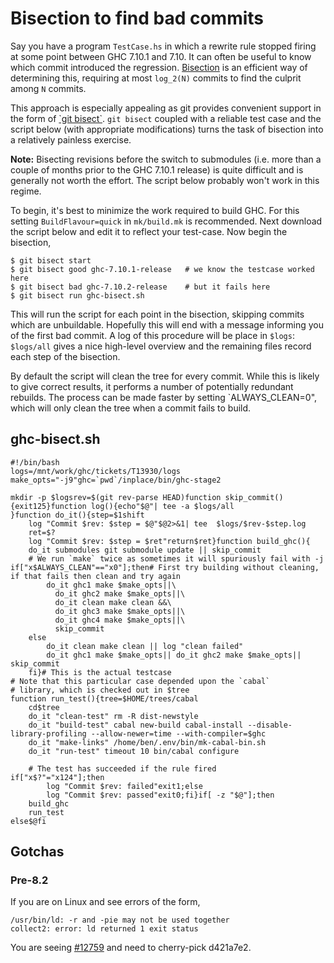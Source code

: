 # Bisection to find bad commits


Say you have a program `TestCase.hs` in which a rewrite rule stopped firing at some point between GHC 7.10.1 and 7.10. It can often be useful to know which commit introduced the regression. [ Bisection](https://en.wikipedia.org/wiki/Bisection_%28software_engineering%29) is an efficient way of determining this, requiring at most `log_2(N)` commits to find the culprit among `N` commits.


This approach is especially appealing as git provides convenient support in the form of [ \`git bisect\`](https://www.kernel.org/pub/software/scm/git/docs/git-bisect.html). `git bisect` coupled with a reliable test case and the script below (with appropriate modifications) turns the task of bisection into a relatively painless exercise.

**Note:** Bisecting revisions before the switch to submodules (i.e. more than a couple of months prior to the GHC 7.10.1 release) is quite difficult and is generally not worth the effort. The script below probably won't work in this regime.


To begin, it's best to minimize the work required to build GHC. For this setting `BuildFlavour=quick` in `mk/build.mk` is recommended. Next download the script below and edit it to reflect your test-case. Now begin the bisection,

```
$ git bisect start
$ git bisect good ghc-7.10.1-release   # we know the testcase worked here
$ git bisect bad ghc-7.10.2-release    # but it fails here
$ git bisect run ghc-bisect.sh
```


This will run the script for each point in the bisection, skipping commits which are unbuildable. Hopefully this will end with a message informing you of the first bad commit. A log of this procedure will be place in `$logs`: `$logs/all` gives a nice high-level overview and the remaining files record each step of the bisection.


By default the script will clean the tree for every commit. While this is likely to give correct results, it performs a number of potentially redundant rebuilds. The process can be made faster by setting \`ALWAYS_CLEAN=0", which will only clean the tree when a commit fails to build.

## ghc-bisect.sh

```
#!/bin/bash
logs=/mnt/work/ghc/tickets/T13930/logs
make_opts="-j9"ghc=`pwd`/inplace/bin/ghc-stage2

mkdir -p $logsrev=$(git rev-parse HEAD)function skip_commit(){exit125}function log(){echo"$@"| tee -a $logs/all
}function do_it(){step=$1shift
    log "Commit $rev: $step = $@"$@2>&1| tee  $logs/$rev-$step.log
    ret=$?
    log "Commit $rev: $step = $ret"return$ret}function build_ghc(){
    do_it submodules git submodule update || skip_commit
    # We run `make` twice as sometimes it will spuriously fail with -j
if["x$ALWAYS_CLEAN"=="x0"];then# First try building without cleaning, if that fails then clean and try again
        do_it ghc1 make $make_opts||\
          do_it ghc2 make $make_opts||\
          do_it clean make clean &&\
          do_it ghc3 make $make_opts||\
          do_it ghc4 make $make_opts||\
          skip_commit
    else
        do_it clean make clean || log "clean failed"
        do_it ghc1 make $make_opts|| do_it ghc2 make $make_opts|| skip_commit
    fi}# This is the actual testcase
# Note that this particular case depended upon the `cabal`
# library, which is checked out in $tree
function run_test(){tree=$HOME/trees/cabal
    cd$tree
    do_it "clean-test" rm -R dist-newstyle
    do_it "build-test" cabal new-build cabal-install --disable-library-profiling --allow-newer=time --with-compiler=$ghc
    do_it "make-links" /home/ben/.env/bin/mk-cabal-bin.sh
    do_it "run-test" timeout 10 bin/cabal configure

    # The test has succeeded if the rule fired 
if["x$?"="x124"];then
        log "Commit $rev: failed"exit1;else
        log "Commit $rev: passed"exit0;fi}if[ -z "$@"];then
    build_ghc
    run_test
else$@fi
```

## Gotchas

### Pre-8.2


If you are on Linux and see errors of the form,

```wiki
/usr/bin/ld: -r and -pie may not be used together
collect2: error: ld returned 1 exit status
```


You are seeing [\#12759](https://gitlab.haskell.org//ghc/ghc/issues/12759) and need to cherry-pick d421a7e2.
